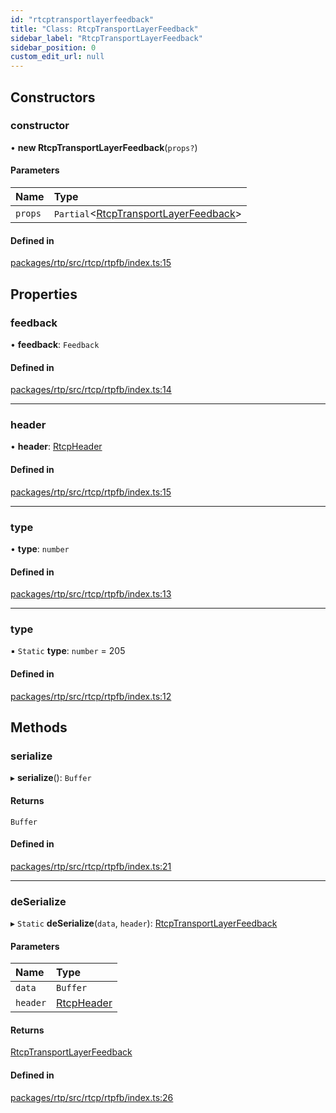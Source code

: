 ```yaml
---
id: "rtcptransportlayerfeedback"
title: "Class: RtcpTransportLayerFeedback"
sidebar_label: "RtcpTransportLayerFeedback"
sidebar_position: 0
custom_edit_url: null
---
```


## Constructors

### constructor

• **new RtcpTransportLayerFeedback**(`props?`)

#### Parameters

| Name | Type |
| :------ | :------ |
| `props` | `Partial`<[RtcpTransportLayerFeedback](rtcptransportlayerfeedback.md)\> |

#### Defined in

[packages/rtp/src/rtcp/rtpfb/index.ts:15](https://github.com/shinyoshiaki/werift-webrtc/blob/8a77e73/packages/rtp/src/rtcp/rtpfb/index.ts#L15)

## Properties

### feedback

• **feedback**: `Feedback`

#### Defined in

[packages/rtp/src/rtcp/rtpfb/index.ts:14](https://github.com/shinyoshiaki/werift-webrtc/blob/8a77e73/packages/rtp/src/rtcp/rtpfb/index.ts#L14)

___

### header

• **header**: [RtcpHeader](rtcpheader.md)

#### Defined in

[packages/rtp/src/rtcp/rtpfb/index.ts:15](https://github.com/shinyoshiaki/werift-webrtc/blob/8a77e73/packages/rtp/src/rtcp/rtpfb/index.ts#L15)

___

### type

• **type**: `number`

#### Defined in

[packages/rtp/src/rtcp/rtpfb/index.ts:13](https://github.com/shinyoshiaki/werift-webrtc/blob/8a77e73/packages/rtp/src/rtcp/rtpfb/index.ts#L13)

___

### type

▪ `Static` **type**: `number` = 205

#### Defined in

[packages/rtp/src/rtcp/rtpfb/index.ts:12](https://github.com/shinyoshiaki/werift-webrtc/blob/8a77e73/packages/rtp/src/rtcp/rtpfb/index.ts#L12)

## Methods

### serialize

▸ **serialize**(): `Buffer`

#### Returns

`Buffer`

#### Defined in

[packages/rtp/src/rtcp/rtpfb/index.ts:21](https://github.com/shinyoshiaki/werift-webrtc/blob/8a77e73/packages/rtp/src/rtcp/rtpfb/index.ts#L21)

___

### deSerialize

▸ `Static` **deSerialize**(`data`, `header`): [RtcpTransportLayerFeedback](rtcptransportlayerfeedback.md)

#### Parameters

| Name | Type |
| :------ | :------ |
| `data` | `Buffer` |
| `header` | [RtcpHeader](rtcpheader.md) |

#### Returns

[RtcpTransportLayerFeedback](rtcptransportlayerfeedback.md)

#### Defined in

[packages/rtp/src/rtcp/rtpfb/index.ts:26](https://github.com/shinyoshiaki/werift-webrtc/blob/8a77e73/packages/rtp/src/rtcp/rtpfb/index.ts#L26)
